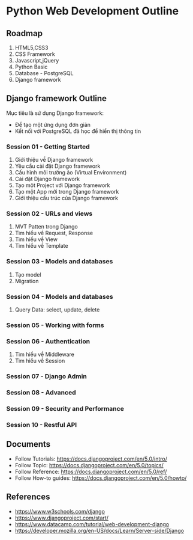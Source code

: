 # Python Web Development Outline

## Roadmap

1. HTML5,CSS3
2. CSS Framework
3. Javascript,jQuery
4. Python Basic
5. Database - PostgreSQL
6. Django framework


## Django framework Outline

Mục tiêu là sử dụng Django framework:

- Để tạo một ứng dụng đơn giản
- Kết nối với PostgreSQL đã học để hiển thị thông tin

### Session 01 - Getting Started

1. Giới thiệu về Django framework
1. Yêu cầu cài đặt Django framework
1. Cấu hình môi trường ảo (Virtual Environment)
1. Cài đặt Django framework
1. Tạo một Project với Django framework
1. Tạo một App mới trong Django framework
1. Giới thiệu cấu trúc của Django framework

### Session 02 - URLs and views

1. MVT Patten trong Django
1. Tìm hiểu về Request, Response
1. Tìm hiểu về View
1. Tìm hiểu về Template

### Session 03 - Models and databases

1. Tạo model
1. Migration


### Session 04 - Models and databases

1. Query Data: select, update, delete

### Session 05 - Working with forms

### Session 06 - Authentication

1. Tìm hiểu về Middleware
1. Tìm hiểu về Session

### Session 07 - Django Admin 

### Session 08 - Advanced

### Session 09 - Security and Performance

### Session 10 - Restful API

## Documents

- Follow Tutorials: https://docs.djangoproject.com/en/5.0/intro/
- Follow Topic: https://docs.djangoproject.com/en/5.0/topics/
- Follow Reference:  https://docs.djangoproject.com/en/5.0/ref/
- Follow How-to guides: https://docs.djangoproject.com/en/5.0/howto/

## References

- https://www.w3schools.com/django
- https://www.djangoproject.com/start/
- https://www.datacamp.com/tutorial/web-development-django
- https://developer.mozilla.org/en-US/docs/Learn/Server-side/Django

